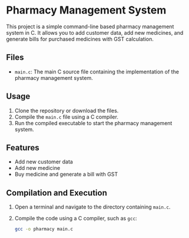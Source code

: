 # Pharmacy Management System

This project is a simple command-line based pharmacy management system in C. It allows you to add customer data, add new medicines, and generate bills for purchased medicines with GST calculation.

## Files

- `main.c`: The main C source file containing the implementation of the pharmacy management system.

## Usage

1. Clone the repository or download the files.
2. Compile the `main.c` file using a C compiler.
3. Run the compiled executable to start the pharmacy management system.

## Features

- Add new customer data
- Add new medicine
- Buy medicine and generate a bill with GST

## Compilation and Execution

1. Open a terminal and navigate to the directory containing `main.c`.
2. Compile the code using a C compiler, such as `gcc`:

   ```sh
   gcc -o pharmacy main.c

